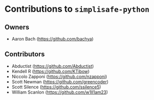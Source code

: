 # Contributions to `simplisafe-python`

## Owners

- Aaron Bach (https://github.com/bachya)

## Contributors

- Abductist (https://github.com/Abductist)
- Kendell R (https://github.com/KTibow)
- Niccolo Zapponi (https://github.com/nzapponi)
- Scott Newman (https://github.com/greencoder)
- Scott Silence (https://github.com/ssilence5)
- William Scanlon (https://github.com/w1ll1am23)
